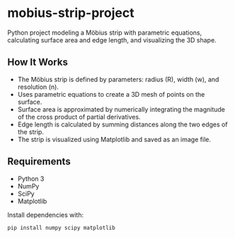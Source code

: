 # mobius-strip-project
Python project modeling a Möbius strip with parametric equations, calculating surface area and edge length, and visualizing the 3D shape.

## How It Works

- The Möbius strip is defined by parameters: radius (R), width (w), and resolution (n).
- Uses parametric equations to create a 3D mesh of points on the surface.
- Surface area is approximated by numerically integrating the magnitude of the cross product of partial derivatives.
- Edge length is calculated by summing distances along the two edges of the strip.
- The strip is visualized using Matplotlib and saved as an image file.

## Requirements

- Python 3
- NumPy
- SciPy
- Matplotlib

Install dependencies with:

```bash
pip install numpy scipy matplotlib
